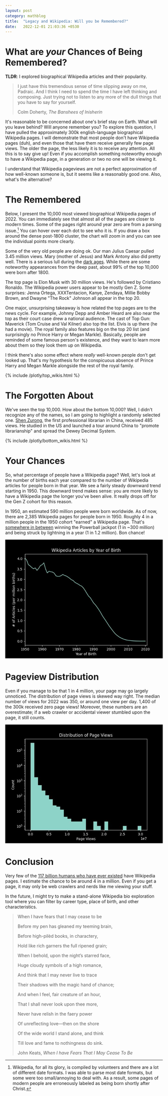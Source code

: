 ```yaml
---
layout: post
category: mathblog
title:  "Legacy and Wikipedia: Will you be Remembered?"
date:   2022-12-01 21:03:36 +0530
---
```

# What are *your* Chances of Being Remembered?
__TLDR__: I explored biographical Wikipedia articles and their popularity.

> I just have this tremendous sense of time slipping away on me, Padraic. And I think I need to spend the time I have left thinking and composing. Just trying not to listen to any more of the dull things that you have to say for yourself. 
> 
> Colm Doherty, *The Banshees of Inisherin*

It's reasonable to be concerned about one's brief stay on Earth. What will you leave behind? Will anyone remember you? To explore this question, I have pulled the approximately 300k english-language biographical Wikipedia pages. I will demonstrate that most people don't have Wikipedia pages (duh), and even those that have them receive generally few page views. The older the page, the less likely it is to receive any attention. All this is to say give up! Even if you accomplish something noteworthy enough to have a Wikipedia page, in a generation or two no one will be viewing it.

I understand that Wikipedia pageviews are not a perfect approximation of how well-known someone is, but it seems like a reasonably good one. Also, what's the alternative? 

# The Remembered
Below, I present the 10,000 most viewed biographical Wikipedia pages of 2022. You can immediately see that almost all of the pages are closer to modern times. Some of the pages right around year zero are from a parsing issue.[^1] You can hover over each dot to see who it is. If you draw a box around the dense post-1800 cluster, the chart will zoom in and you can see the individual points more clearly.

Some of the very old people are doing ok. Our man Julius Caesar pulled 3.45 million views. Mary (mother of Jesus) and Mark Antony also did pretty well. There is a serious lull during the [dark ages](https://en.wikipedia.org/wiki/Dark_Ages_(historiography)). While there are some noteworthy appearances from the deep past, about 99% of the top 10,000 were born after 1800. 

The top page is Elon Musk with 30 million views. He's followed by Cristiano Ronaldo. The Wikipedia power users appear to be mostly Gen Z. Some surprises: Jenna Ortega, XXXTentacion, Kanye, Zendaya, Millie Bobby Brown, and Dwayne "The Rock" Johnson all appear in the top 20.

One major, unsurprising takeaway is how related the top pages are to the news cycle. For example, Johnny Depp and Amber Heard are also near the top as their court case drew a national audience. The cast of Top Gun: Maverick (Tom Cruise and Val Kilner) also top the list. Elvis is up there (he had a movie). The royal family also features big on the top 20 list (and surprisingly no Prince Harry or Megan Markle). Basically, people are reminded of some famous person's existence, and they want to learn more about them so they look them up on Wikipedia.

I think there's also some effect where *really* well-known people don't get looked up. That's my hypothesis for the conspicuous absence of Prince Harry and Megan Markle alongside the rest of the royal family. 

[^1]: Wikipedia, for all its glory, is compiled by volunteers and there are a lot of different date formats. I was able to parse most date formats, but some were too small/annoying to deal with. As a result, some pages of modern people are erroneously labeled as being born shortly after Christ.

{% include /plotly/top_wikis.html %}

# The Forgotten About
We've seen the top 10,000. How about the bottom 10,000? Well, I didn't recognize any of the names, so I am going to highlight a randomly selected one. [Shen Zurong](https://en.wikipedia.org/wiki/Shen_Zurong), the first professional librarian in China, received 485 views. He studied in the US and launched a tour around China to "promote librarianship" and spread the Dewey Decimal System. 

{% include /plotly/bottom_wikis.html %}


# Your Chances

So, what percentage of people have a Wikipedia page? Well, let's look at the number of births each year compared to the number of Wikipedia articles for people born in that year. We see a fairly steady downward trend starting in 1950. This downward trend makes sense: you are more likely to have a Wikipedia page the longer you've been alive. It really drops off for the Gen Z cohort for this reason.

In 1950, an estimated 590 million people were born worldwide. As of now, there are 2,385 Wikipedia pages for people born in 1950. Roughly 4 in a million people in the 1950 cohort "earned" a Wikipedia page. That's [somewhere in between](https://www.investopedia.com/managing-wealth/worth-playing-lottery/#:~:text=For%20example%2C%20the%20odds%20of,bee%20sting%20during%20your%20lifetime) winning the Powerball jackpot (1 in ~300 million) and being struck by lightning in a year (1 in 1.2 million). Bon chance!

![Wikipedia Pages per Million Births](/assets/wikipedia/wikis_per_million.jpeg)

# Pageview Distribution
Even if you manage to be that 1 in 4 million, your page may go largely unnoticed. The distribution of page views is skewed way right. The median number of views for 2022 was 350, or around one view per day. 1,400 of the 300k received zero page views! Moreover, these numbers are an overestimate; if a web crawler or accidental viewer stumbled upon the page, it still counts. 

![Wikipedia Pages per Million Births](/assets/wikipedia/pageview_distribution.jpeg)

# Conclusion
Very few of the [117 billion humans who have ever existed](https://www.prb.org/articles/how-many-people-have-ever-lived-on-earth/#:~:text=No%20demographic%20data%20exist%20for,ever%20been%20born%20on%20Earth.) have Wikipedia pages. I estimate the chance to be around 4 in a million. Even if you get a page, it may only be web crawlers and nerds like me viewing your stuff. 

In the future, I might try to make a stand-alone Wikipedia bio exploration tool where you can filter by career type, place of birth, and other characteristics.

> When I have fears that I may cease to be
> 
> Before my pen has gleaned my teeming brain,
> 
> Before high-pilèd books, in charactery,
>
> Hold like rich garners the full ripened grain;
> 
> When I behold, upon the night’s starred face,
> 
> Huge cloudy symbols of a high romance,
> 
> And think that I may never live to trace
> 
> Their shadows with the magic hand of chance;
> 
> And when I feel, fair creature of an hour,
> 
> That I shall never look upon thee more,
> 
> Never have relish in the faery power
> 
> Of unreflecting love—then on the shore
> 
> Of the wide world I stand alone, and think
> 
> Till love and fame to nothingness do sink.
> 
> John Keats, *When I have Fears That I May Cease To Be*

